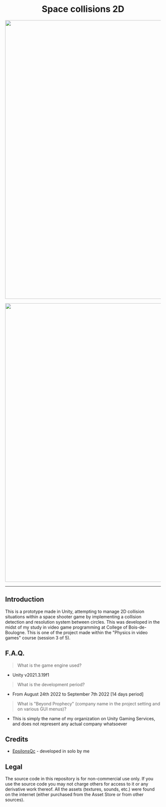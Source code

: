 <h1 align="center">Space collisions 2D</h1>
<p align="center"><img width="900" src="https://user-images.githubusercontent.com/11299907/221747628-4435fa74-02aa-479f-900b-9a66d65e956d.png"></p>
<p align="center"><img width="900" src="https://user-images.githubusercontent.com/11299907/221748687-8714d520-3404-4ddc-b7db-d58c257595f3.png"></p>

---

## Introduction
This is a prototype made in Unity, attempting to manage 2D collision situations within a space shooter game by implementing a collision detection and resolution system between circles. This was developed in the midst of my study in video game programming at College of Bois-de-Boulogne. This is one of the project made within the "Physics in video games" course (session 3 of 5).

## F.A.Q.

> What is the game engine used?
- Unity v2021.3.19f1

> What is the development period?
- From August 24th 2022 to September 7th 2022 [14 days period]

> What is "Beyond Prophecy" (company name in the project setting and on various GUI menus)?
- This is simply the name of my organization on Unity Gaming Services, and does not represent any actual company whatsoever

## Credits
- [EpsilonsQc](https://github.com/EpsilonsQc) - developed in solo by me

## Legal
The source code in this repository is for non-commercial use only. If you use the source code you may not charge others for access to it or any derivative work thereof. All the assets (textures, sounds, etc.) were found on the internet (either purchased from the Asset Store or from other sources).
